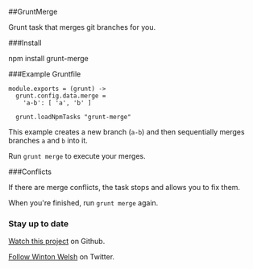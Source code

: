 ##GruntMerge

Grunt task that merges git branches for you.

###Install

npm install grunt-merge

###Example Gruntfile

    module.exports = (grunt) ->
      grunt.config.data.merge =
        'a-b': [ 'a', 'b' ]

      grunt.loadNpmTasks "grunt-merge"

This example creates a new branch (`a-b`) and then sequentially merges branches `a` and `b` into it.

Run `grunt merge` to execute your merges.

###Conflicts

If there are merge conflicts, the task stops and allows you to fix them.

When you're finished, run `grunt merge` again.

### Stay up to date

[Watch this project](https://github.com/winton/grunt-merge#) on Github.

[Follow Winton Welsh](http://twitter.com/intent/user?screen_name=wintonius) on Twitter.
